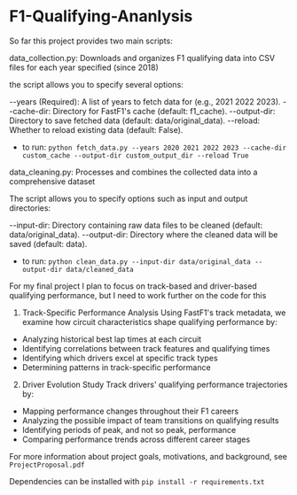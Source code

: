 # F1-Qualifying-Ananlysis


So far this project provides two main scripts:

data_collection.py: Downloads and organizes F1 qualifying data into CSV files for each year specified (since 2018)

the script allows you to specify several options:

--years (Required): A list of years to fetch data for (e.g., 2021 2022 2023).
--cache-dir: Directory for FastF1's cache (default: f1_cache).
--output-dir: Directory to save fetched data (default: data/original_data).
--reload: Whether to reload existing data (default: False).

- to run: `python fetch_data.py --years 2020 2021 2022 2023 --cache-dir custom_cache --output-dir custom_output_dir --reload True` 

data_cleaning.py: Processes and combines the collected data into a comprehensive dataset

The script allows you to specify options such as input and output directories:

--input-dir: Directory containing raw data files to be cleaned (default: data/original_data).
--output-dir: Directory where the cleaned data will be saved (default: data).

- to run: `python clean_data.py --input-dir data/original_data --output-dir data/cleaned_data`

For my final project I plan to focus on track-based and driver-based qualifying performance, but I need to work further on the code for this 

1. Track-Specific Performance Analysis
Using FastF1's track metadata, we examine how circuit characteristics shape qualifying performance by:

- Analyzing historical best lap times at each circuit
- Identifying correlations between track features and qualifying times
- Identifying which drivers excel at specific track types
- Determining patterns in track-specific performance

2. Driver Evolution Study
Track drivers' qualifying performance trajectories by:

- Mapping performance changes throughout their F1 careers
- Analyzing the possible impact of team transitions on qualifying results
- Identifying periods of peak, and not so peak, performance
- Comparing performance trends across different career stages

For more information about project goals, motivations, and background, see `ProjectProposal.pdf`

Dependencies can be installed with `pip install -r requirements.txt`
